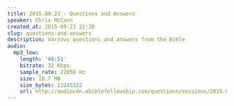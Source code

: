 ```yaml
---
title: 2015.09.23 - Questions and Answers
speaker: Chris McCann
created_at: 2015-09-23 21:30
slug: questions-and-answers
description: Various questions and answers from the Bible
audio:
  mp3_low:
    length: '46:51'
    bitrate: 32 Kbps
    sample_rate: 22050 Hz
    size: 10.7 MB
    size_bytes: 11245322
    url: http://audiocdn.ebiblefellowship.com/questions/sessions/2015.09.23_McCann_-_Questions_and_Answers.mp3
---
```

